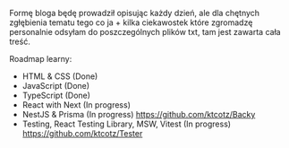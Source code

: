 Formę bloga będę prowadził opisując każdy dzień,
ale dla chętnych zgłębienia tematu tego co ja + kilka ciekawostek
 które zgromadzę personalnie odsyłam do poszczególnych plików txt, tam jest zawarta cała treść.

Roadmap learny:
* HTML & CSS (Done)
* JavaScript (Done)
* TypeScript (Done)
* React with Next (In progress)
* NestJS & Prisma (In progress) <a href="https://github.com/ktcotz/Backy">https://github.com/ktcotz/Backy</a>
* Testing, React Testing Library, MSW, Vitest (In progress) <a href="https://github.com/ktcotz/Tester">https://github.com/ktcotz/Tester</a>
